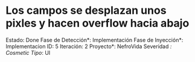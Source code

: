 # Los campos se desplazan unos pixles y hacen overflow hacia abajo

Estado: Done
Fase de Detección*: Implementación
Fase de Inyección*: Implementacion
ID: 5
Iteración: 2
Proyecto*: NefroVida
Severidad *: Cosmetic
Tipo*: UI